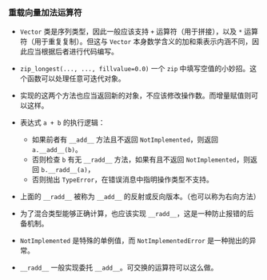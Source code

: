 ### 重载向量加法运算符

- `Vector` 类是序列类型，因此一般应该支持 `+` 运算符（用于拼接），以及 `*` 运算符（用于重复复制）。但这与 `Vector` 本身数学含义的加和乘表示内涵不同，因此应当根据后者进行代码编写。

- `zip_longest(..., ..., fillvalue=0.0)` 一个 `zip` 中填写空值的小妙招。这个函数可以处理任意可迭代对象。

- 实现的这两个方法也应当返回新的对象，不应该修改操作数。而增量赋值则可以这样。

- 表达式 `a + b` 的执行逻辑：

    - 如果前者有 `__add__` 方法且不返回 `NotImplemented`，则返回 `a.__add__(b)`。
    - 否则检查 `b` 有无 `__radd__` 方法，如果有且不返回 `NotImplemented`，则返回 `b.__radd__(a)`，
    - 否则抛出 `TypeError`，在错误消息中指明操作类型不支持。

- 上面的 `__radd__` 被称为 `__add__` 的反射或反向版本。（也可以称为右向方法）

- 为了混合类型能够正确计算，也应该实现 `__radd__`，这是一种防止报错的后备机制。

- `NotImplemented` 是特殊的单例值，而 `NotImplementedError` 是一种抛出的异常。

- `__radd__` 一般实现委托 `__add__`。可交换的运算符可以这么做。